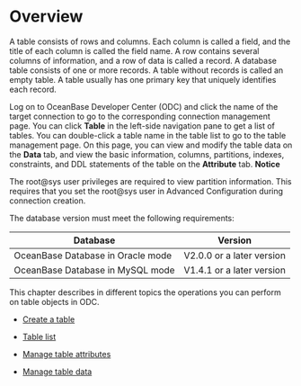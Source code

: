 Overview 
=============================

A table consists of rows and columns. Each column is called a field, and the title of each column is called the field name. A row contains several columns of information, and a row of data is called a record. A database table consists of one or more records. A table without records is called an empty table. A table usually has one primary key that uniquely identifies each record. 

Log on to OceanBase Developer Center (ODC) and click the name of the target connection to go to the corresponding connection management page. You can click **Table** in the left-side navigation pane to get a list of tables. You can double-click a table name in the table list to go to the table management page. On this page, you can view and modify the table data on the **Data** tab, and view the basic information, columns, partitions, indexes, constraints, and DDL statements of the table on the **Attribute** tab. 
**Notice**



The root@sys user privileges are required to view partition information. This requires that you set the root@sys user in Advanced Configuration during connection creation.

The database version must meet the following requirements:


|             Database              |          Version          |
|-----------------------------------|---------------------------|
| OceanBase Database in Oracle mode | V2.0.0 or a later version |
| OceanBase Database in MySQL mode  | V1.4.1 or a later version |



This chapter describes in different topics the operations you can perform on table objects in ODC.

* [Create a table](/en-US/6.client-odc-user-guide/9.client-odc-database-objects/1.client-odc-table-objects/2.client-odc-create-a-table.md)

  

* [Table list](/en-US/6.client-odc-user-guide/9.client-odc-database-objects/1.client-odc-table-objects/3.client-odc-table-list.md)

  

* [Manage table attributes](/en-US/6.client-odc-user-guide/9.client-odc-database-objects/1.client-odc-table-objects/4.client-odc-manage-table-attributes.md)

  

* [Manage table data](/en-US/6.client-odc-user-guide/9.client-odc-database-objects/1.client-odc-table-objects/5.client-odc-manage-table-data.md)

  



